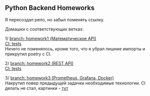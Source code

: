 ## Python Backend Homeworks

Я пересоздал репо, но забыл поменять ссылку.

Домашки с соответствующих ветках:

1/ [branch: homework1 (Математическое API)](https://github.com/chernovssss/aith_backend/tree/homework1)  
[CI: tests](https://github.com/chernovssss/aith_backend/actions/runs/11509818572/job/32040604063)  
Ничего не поменялось, кроме того, что я убрал лишние импорты и прикрутил poetry с CI.

2/ [branch: homework2 (REST API)](https://github.com/chernovssss/aith_backend/tree/homework2)   
[CI: tests](https://github.com/chernovssss/aith_backend/actions/runs/11536407437/job/32112614770)

3/ [branch: homework3 (Prometheus, Grafana, Docker)](https://github.com/chernovssss/aith_backend/tree/homework3)  
Накрутил повер предыдущей задачки необходимые технологии.
CI делать не стал, картинки - [тут](https://github.com/chernovssss/aith_backend/tree/homework3/assets)